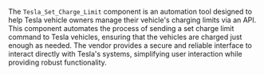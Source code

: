 The `Tesla_Set_Charge_Limit` component is an automation tool designed to help Tesla vehicle owners manage their vehicle's charging limits via an API. This component automates the process of sending a set charge limit command to Tesla vehicles, ensuring that the vehicles are charged just enough as needed. The vendor provides a secure and reliable interface to interact directly with Tesla's systems, simplifying user interaction while providing robust functionality.
